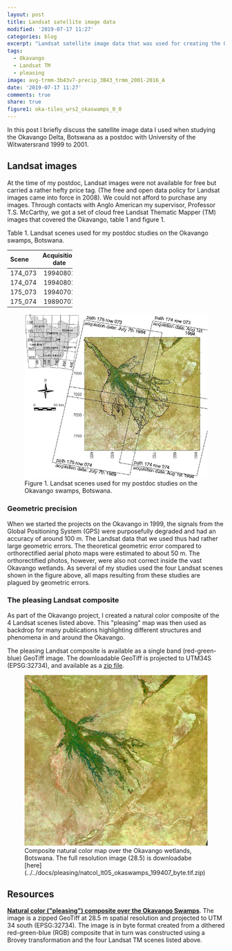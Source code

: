 ```yaml
---
layout: post
title: Landsat satellite image data
modified: '2019-07-17 11:27'
categories: blog
excerpt: "Landsat satellite image data that was used for creating the Okavango maps during my postdoc period at University of the Witwatersrand in South Africa."
tags:
  - Okavango
  - Landsat TM
  - pleasing
image: avg-trmm-3b43v7-precip_3B43_trmm_2001-2016_A
date: '2019-07-17 11:27'
comments: true
share: true
figure1: oka-tiles_wrs2_okaswamps_0_0
---
```

<style>
table {
    width:30%;
}
</style>

In this post I briefly discuss the satellite image data I used when studying the Okavango Delta, Botswana as a postdoc with University of the Witwatersrand 1999 to 2001.

## Landsat images

At the time of my postdoc, Landsat images were not available for free but carried a rather hefty price tag. (The free and open data policy for Landsat images came into force in 2008). We could not afford to purchase any images. Through contacts with Anglo American my supervisor, Professor T.S. McCarthy, we got a set of cloud free Landsat Thematic Mapper (TM) images that covered the Okavango, table 1 and figure 1.

<figcaption> Table 1. Landsat scenes used for my postdoc studies on the Okavango swamps, Botswana. </figcaption>

| Scene   | Acquisition date |
|:--------|:----------------:|
| 174_073 |     19940801     |
| 174_074 |     19940801     |
| 175_073 |     19940701     |
| 175_074 |     19890707     |

<figure>
<img src="../../images/oka-tiles_wrs2_okaswamps_0_0.jpg">
<figcaption> Figure 1. Landsat scenes used for my postdoc studies on the Okavango swamps, Botswana. </figcaption>
</figure>

### Geometric precision

When we started the projects on the Okavango in 1999, the signals from the Global Positioning System (GPS) were purposefully degraded and had an accuracy of around 100 m. The Landsat data that we used thus had rather large geometric errors. The theoretical geometric error compared to orthorectified aerial photo maps were estimated to about 50 m. The orthorectified photos, however, were also not correct inside the vast Okavango wetlands. As several of my studies used the four Landsat scenes shown in the figure above, all maps resulting from these studies are plagued by geometric errors.

### The pleasing Landsat composite

As part of the Okavango project, I created a natural color composite of the 4 Landsat scenes listed above. This "pleasing" map was then used as backdrop for many publications highlighting different structures and phenomena in and around the Okavango.

The pleasing Landsat composite is available as a single band (red-green-blue) GeoTiff image. The downloadable GeoTiff is projected to UTM34S (EPSG:32734), and available as a [zip file](../../docs/pleasing/natcol_lt05_okaswamps_199407_byte.tif.zip).

<figure>
<img src="../../images/natcol_lt05_okaswamps_199407_ql.jpg">
<figcaption> Composite natural color map over the Okavango wetlands, Botswana. The full resolution image (28.5) is downloadabe [here](../../docs/pleasing/natcol_lt05_okaswamps_199407_byte.tif.zip) </figcaption>
</figure>

## Resources

[**Natural color ("pleasing") composite over the Okavango Swamps**](../../docs/pleasing/natcol_lt05_okaswamps_199407_byte.tif.zip). The image is a zipped GeoTiff at 28.5 m spatial resolution and projected to UTM 34 south (EPSG:32734). The image is in byte format created from a dithered red-green-blue (RGB) composite that in turn was constructed using a Brovey transformation and the four Landsat TM scenes listed above.
